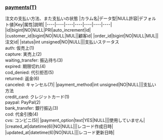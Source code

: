 ### [payments(T)](https://docs.google.com/spreadsheets/d/1lUmvenkr5ejjbUE94PmhqNayrkiqSJutftjH3E-JnaU/edit#gid=0&range=133:133)
注文の支払い方法、また支払いの状態
|カラム名|データ型|NULL許容|デフォルト値|Key|属性|説明|
|----|----|----|----|----|----|----|
|id|bigint|NO|NULL|PRI|auto_increment|id|
|customer_id|bigint|NO|NULL|MUL||顧客id|
|order_id|bigint|NO|NULL|MUL||注文id|
|status|int unsigned|NO|NULL|||支払いステータス<br>auth: 仮売上(1)<br>capture: 実売上(2)<br>waiting_transfer: 振込待ち(3)<br>expired: 期限切れ(4)<br>cod_denied: 代引拒否(5)<br>returned: 返金(6)<br>canceled: キャンセル(7)|
|payment_method|int unsigned|NO|NULL|||支払い方法<br>credit_card: クレジットカード(1)<br>paypal: PayPal(2)<br>bank_transfer: 銀行振込(3)<br>cod: 代金引換(4)<br>cvs: コンビニ(5)|
|payment_option|text|YES|NULL|||使用していません|
|created_at|datetime(6)|NO|NULL|||レコード作成日時|
|updated_at|datetime(6)|NO|NULL|||レコード更新日時|